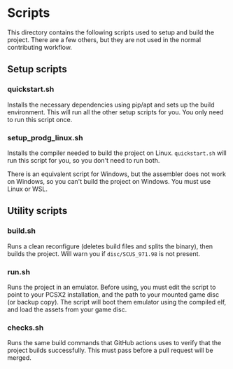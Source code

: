 # Scripts

This directory contains the following scripts used to setup and build the project. There are a few others, but they are not used in the normal contributing workflow.

## Setup scripts

### quickstart.sh

Installs the necessary dependencies using pip/apt and sets up the build environment. This will run all the other setup scripts for you. You only need to run this script once.

### setup_prodg_linux.sh

Installs the compiler needed to build the project on Linux. `quickstart.sh` will run this script for you, so you don't need to run both.

There is an equivalent script for Windows, but the assembler does not work on Windows, so you can't build the project on Windows. You must use Linux or WSL.

## Utility scripts

### build.sh

Runs a clean reconfigure (deletes build files and splits the binary), then builds the project. Will warn you if `disc/SCUS_971.98` is not present.

### run.sh

Runs the project in an emulator. Before using, you must edit the script to point to your PCSX2 installation, and the path to your mounted game disc (or backup copy). The script will boot them emulator using the compiled elf, and load the assets from your game disc.

### checks.sh

Runs the same build commands that GitHub actions uses to verify that the project builds successfully. This must pass before a pull request will be merged.
